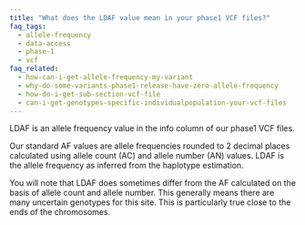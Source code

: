 ```yaml
---
title: "What does the LDAF value mean in your phase1 VCF files?"
faq_tags:
  - allele-frequency
  - data-access
  - phase-1
  - vcf
faq_related:
  - how-can-i-get-allele-frequency-my-variant
  - why-do-some-variants-phase1-release-have-zero-allele-frequency
  - how-do-i-get-sub-section-vcf-file
  - can-i-get-genotypes-specific-individualpopulation-your-vcf-files
---
```

                    
LDAF is an allele frequency value in the info column of our phase1 VCF files.

Our standard AF values are allele frequencies rounded to 2 decimal places calculated using allele count (AC) and allele number (AN) values. LDAF is the allele frequency as inferred from the haplotype estimation.

You will note that LDAF does sometimes differ from the AF calculated on the basis of allele count and allele number. This generally means there are many uncertain genotypes for this site. This is particularly true close to the ends of the chromosomes.
